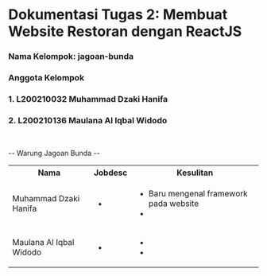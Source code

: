 # Dokumentasi Tugas 2: Membuat Website Restoran dengan ReactJS
### Nama Kelompok: jagoan-bunda
### Anggota Kelompok
### 1. L200210032 Muhammad Dzaki Hanifa
### 2. L200210136 Maulana Al Iqbal Widodo

<br>

-- Warung Jagoan Bunda --

<!-- Jobdesc diisi disini ges -->
<table>
  <tr>
    <th>Nama</th>
    <th>Jobdesc</th>
    <th>Kesulitan</th>
  </tr>
  <tr>
    <td>Muhammad Dzaki Hanifa</td> <!-- Nama -->
    <td><ul> <!-- Jobdesc -->
    <li></li>
    </ul></td>
    <td><ul> <!-- Kesulitan -->
    <li>Baru mengenal framework pada website</li>
    <li></li>
    </ul></td>
  </tr>
  <tr>
    <td>Maulana Al Iqbal Widodo</td> <!-- Nama -->
    <td><ul> <!-- Jobdesc -->
    <li></li>
    </ul></td>
    <td><ul> <!-- Kesulitan -->
    <li></li>
    <li></li>
    </ul></td>
  </tr>
</table>